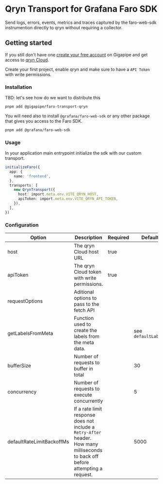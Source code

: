 # Qryn Transport for Grafana Faro SDK

Send logs, errors, events, metrics and traces captured by the faro-web-sdk instrumention directly to qryn without requiring a collector.

## Getting started

If you still don't have one [create your free account](https://app.gigapipe.com/signup) on Gigapipe and get access to [qryn Cloud](https://gigapipe.com/qryn/).

Create your first project, enable qryn and make sure to have a `API Token` with write permissions.

### Installation

TBD: let's see how do we want to distribute this

```bash
pnpm add @gigapipe/faro-transport-qryn
```

You will need also to install `@grafana/faro-web-sdk` or any other package that gives you access to the Faro SDK.

```bash
pnpm add @grafana/faro-web-sdk
```

### Usage

In your application main entrypoint initialize the sdk with our custom transport.

```typescript
initializeFaro({
  app: {
    name: 'frontend',
  },
  transports: [
    new QrynTransport({
      host: import.meta.env.VITE_QRYN_HOST,
      apiToken: import.meta.env.VITE_QRYN_API_TOKEN,
    }),
  ],
})
```

### Configuration

| Option                    | Description                                                                                                                      | Required | Default             |
| ------------------------- | -------------------------------------------------------------------------------------------------------------------------------- | -------- | ------------------- |
| host                      | The qryn Cloud host URL                                                                                                          | true     |                     |
| apiToken                  | The qryn Cloud token with write permissions.                                                                                     | true     |                     |
| requestOptions            | Aditional options to pass to the fetch API                                                                                       |          |                     |
| getLabelsFromMeta         | Function used to create the labels from the meta data.                                                                           |          | see `defaultLabels` |
| bufferSize                | Number of requests to buffer in total                                                                                            |          | 30                  |
| concurrency               | Number of requests to execute concurrently                                                                                       |          | 5                   |
| defaultRateLimitBackoffMs | If a rate limit response does not include a `Retry-After` header. How many milliseconds to back off before attempting a request. |          | 5000                |
